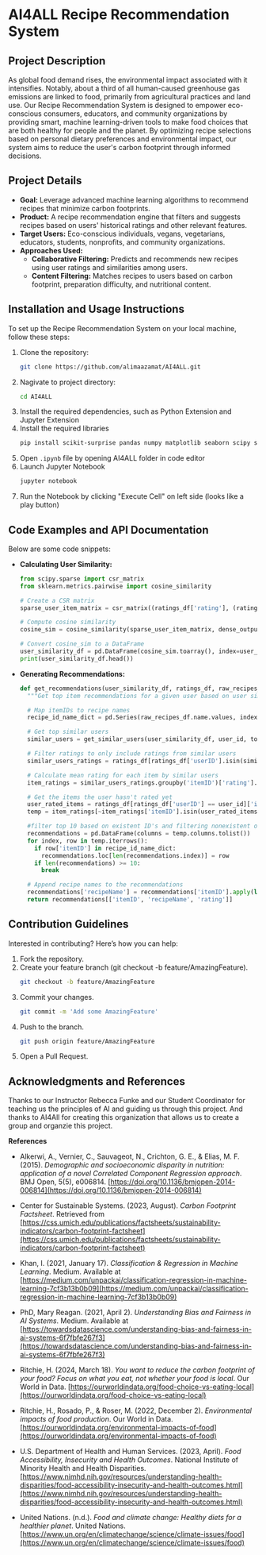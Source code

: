 
# AI4ALL Recipe Recommendation System

## Project Description
As global food demand rises, the environmental impact associated with it intensifies. Notably, about a third of all human-caused greenhouse gas emissions are linked to food, primarily from agricultural practices and land use. Our Recipe Recommendation System is designed to empower eco-conscious consumers, educators, and community organizations by providing smart, machine learning-driven tools to make food choices that are both healthy for people and the planet. By optimizing recipe selections based on personal dietary preferences and environmental impact, our system aims to reduce the user's carbon footprint through informed decisions.

## Project Details
- **Goal:** Leverage advanced machine learning algorithms to recommend recipes that minimize carbon footprints.
- **Product:** A recipe recommendation engine that filters and suggests recipes based on users' historical ratings and other relevant features.
- **Target Users:** Eco-conscious individuals, vegans, vegetarians, educators, students, nonprofits, and community organizations.
- **Approaches Used:**
  - **Collaborative Filtering:** Predicts and recommends new recipes using user ratings and similarities among users.
  - **Content Filtering:** Matches recipes to users based on carbon footprint, preparation difficulty, and nutritional content.

## Installation and Usage Instructions
To set up the Recipe Recommendation System on your local machine, follow these steps:
1. Clone the repository:
   ```bash
   git clone https://github.com/alimaazamat/AI4ALL.git
2. Nagivate to project directory:
   ```bash
   cd AI4ALL
3. Install the required dependencies, such as Python Extension and Jupyter Extension
4. Install the required libraries
   ```bash
   pip install scikit-surprise pandas numpy matplotlib seaborn scipy scikit-learn
5. Open `.ipynb` file by opening AI4ALL folder in code editor
6. Launch Jupyter Notebook
   ```bash
   jupyter notebook
7. Run the Notebook by clicking "Execute Cell" on left side (looks like a play button)

## Code Examples and API Documentation
Below are some code snippets:

- **Calculating User Similarity:**
  ```python
  from scipy.sparse import csr_matrix
  from sklearn.metrics.pairwise import cosine_similarity
  
  # Create a CSR matrix
  sparse_user_item_matrix = csr_matrix((ratings_df['rating'], (ratings_df['userID'], ratings_df['itemID'])))
  
  # Compute cosine similarity
  cosine_sim = cosine_similarity(sparse_user_item_matrix, dense_output=False)
  
  # Convert cosine_sim to a DataFrame
  user_similarity_df = pd.DataFrame(cosine_sim.toarray(), index=user_ids, columns=user_ids)
  print(user_similarity_df.head())

- **Generating Recommendations:**
  ```python
  def get_recommendations(user_similarity_df, ratings_df, raw_recipes_df, user_id, top_n=10):
    """Get top item recommendations for a given user based on user similarity."""
  
    # Map itemIDs to recipe names
    recipe_id_name_dict = pd.Series(raw_recipes_df.name.values, index=raw_recipes_df.id).to_dict()
  
    # Get top similar users
    similar_users = get_similar_users(user_similarity_df, user_id, top_n)
  
    # Filter ratings to only include ratings from similar users
    similar_users_ratings = ratings_df[ratings_df['userID'].isin(similar_users)]
  
    # Calculate mean rating for each item by similar users
    item_ratings = similar_users_ratings.groupby('itemID')['rating'].mean().reset_index()
  
    # Get the items the user hasn't rated yet
    user_rated_items = ratings_df[ratings_df['userID'] == user_id]['itemID']
    temp = item_ratings[~item_ratings['itemID'].isin(user_rated_items)].sort_values('rating', ascending=False)

    #filter top 10 based on existent ID's and filtering nonexistent ones
    recommendations = pd.DataFrame(columns = temp.columns.tolist())
    for index, row in temp.iterrows():
      if row['itemID'] in recipe_id_name_dict:
        recommendations.loc[len(recommendations.index)] = row
      if len(recommendations) >= 10:
        break

    # Append recipe names to the recommendations
    recommendations['recipeName'] = recommendations['itemID'].apply(lambda x: recipe_id_name_dict.get(x, f"Recipe ID: {x}"))
    return recommendations[['itemID', 'recipeName', 'rating']]

## Contribution Guidelines
Interested in contributing? Here’s how you can help:
1. Fork the repository.
2. Create your feature branch (git checkout -b feature/AmazingFeature).
   ```bash
   git checkout -b feature/AmazingFeature
3. Commit your changes.
   ```bash
   git commit -m 'Add some AmazingFeature'
4. Push to the branch.
   ```bash
   git push origin feature/AmazingFeature
5. Open a Pull Request.

## Acknowledgments and References
Thanks to our Instructor Rebecca Funke and our Student Coordinator for teaching us the principles of AI and guiding us through this project. And thanks to AI4All for creating this organization that allows us to create a group and organzie this project. 

**References**
- Alkerwi, A., Vernier, C., Sauvageot, N., Crichton, G. E., & Elias, M. F. (2015). *Demographic and socioeconomic disparity in nutrition: application of a novel Correlated Component Regression approach*. BMJ Open, 5(5), e006814. [https://doi.org/10.1136/bmjopen-2014-006814](https://doi.org/10.1136/bmjopen-2014-006814)

- Center for Sustainable Systems. (2023, August). *Carbon Footprint Factsheet*. Retrieved from [https://css.umich.edu/publications/factsheets/sustainability-indicators/carbon-footprint-factsheet](https://css.umich.edu/publications/factsheets/sustainability-indicators/carbon-footprint-factsheet)

- Khan, I. (2021, January 17). *Classification & Regression in Machine Learning*. Medium. Available at [https://medium.com/unpackai/classification-regression-in-machine-learning-7cf3b13b0b09](https://medium.com/unpackai/classification-regression-in-machine-learning-7cf3b13b0b09)

- PhD, Mary Reagan. (2021, April 2). *Understanding Bias and Fairness in AI Systems*. Medium. Available at [https://towardsdatascience.com/understanding-bias-and-fairness-in-ai-systems-6f7fbfe267f3](https://towardsdatascience.com/understanding-bias-and-fairness-in-ai-systems-6f7fbfe267f3)

- Ritchie, H. (2024, March 18). *You want to reduce the carbon footprint of your food? Focus on what you eat, not whether your food is local*. Our World in Data. [https://ourworldindata.org/food-choice-vs-eating-local](https://ourworldindata.org/food-choice-vs-eating-local)

- Ritchie, H., Rosado, P., & Roser, M. (2022, December 2). *Environmental impacts of food production*. Our World in Data. [https://ourworldindata.org/environmental-impacts-of-food](https://ourworldindata.org/environmental-impacts-of-food)

- U.S. Department of Health and Human Services. (2023, April). *Food Accessibility, Insecurity and Health Outcomes*. National Institute of Minority Health and Health Disparities. [https://www.nimhd.nih.gov/resources/understanding-health-disparities/food-accessibility-insecurity-and-health-outcomes.html](https://www.nimhd.nih.gov/resources/understanding-health-disparities/food-accessibility-insecurity-and-health-outcomes.html)

- United Nations. (n.d.). *Food and climate change: Healthy diets for a healthier planet*. United Nations. [https://www.un.org/en/climatechange/science/climate-issues/food](https://www.un.org/en/climatechange/science/climate-issues/food)

